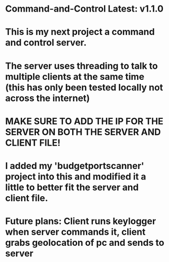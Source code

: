 # Command-and-Control Latest: v1.1.0
# This is my next project a command and control server.
# The server uses threading to talk to multiple clients at the same time (this has only been tested locally not across the internet)
# MAKE SURE TO ADD THE IP FOR THE SERVER ON BOTH THE SERVER AND CLIENT FILE!
# I added my 'budgetportscanner' project into this and modified it a little to better fit the server and client file.
# Future plans: Client runs keylogger when server commands it, client grabs geolocation of pc and sends to server
